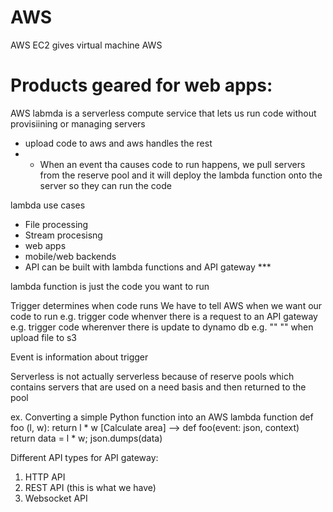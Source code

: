 # AWS
AWS EC2 gives virtual machine 
AWS 

# Products geared for web apps:
AWS labmda is a serverless compute service that lets us run code without provisiining or managing servers
- upload code to aws and aws handles the rest
- - When an event tha causes code to run happens, we pull servers from the reserve pool and it will deploy the lambda function onto the server so they can run the code

lambda use cases
- File processing 
- Stream procesisng
- web apps
- mobile/web backends
- API can be built with lambda functions and API gateway ***

lambda function is just the code you want to run

Trigger determines when code runs 
We have to tell AWS when we want our code to run
e.g. trigger code whenver there is a request to an API gateway
e.g. trigger code wherenver there is update to dynamo db
e.g. "" "" when upload file to s3

Event is information about trigger


Serverless is not actually serverless because of reserve pools which contains servers that are used on a need basis and then returned to the pool


ex. Converting a simple Python function into an AWS lambda function
def foo (l, w): return l * w [Calculate area]
--> def foo(event: json, context) return data = l * w; json.dumps(data)


Different API types for API gateway: 
1. HTTP API
2. REST API (this is what we have)
3. Websocket API



